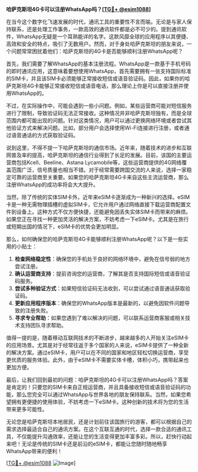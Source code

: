 **哈萨克斯坦4G卡可以注册WhatsApp吗？[[TG💪+ @esim1088](https://t.me/s/esim1088)]**

在当今这个数字化飞速发展的时代，通讯工具的重要性不言而喻。无论是与家人保持联系，还是处理工作事务，一款高效的通讯软件都是必不可少的。提到通讯软件，WhatsApp无疑是一个耳熟能详的名字。这款风靡全球的应用程序以其便捷、高效和安全的特点，吸引了无数用户。然而，对于身处哈萨克斯坦的朋友来说，一个问题常常困扰着他们：哈萨克斯坦的4G卡是否能够顺利注册WhatsApp呢？

首先，我们需要了解WhatsApp的基本注册流程。WhatsApp是一款基于手机号码的即时通讯应用，这意味着要想使用WhatsApp，首先需要拥有一张支持国际标准的SIM卡，并且该SIM卡必须能够正常接收短信或语音验证码。因此，如果你的哈萨克斯坦4G卡能够正常接收短信或语音电话，那么理论上你是可以直接注册并使用WhatsApp的。

不过，在实际操作中，可能会遇到一些小问题。例如，某些运营商可能对短信服务进行了限制，导致验证码无法正常接收。这种情况并非哈萨克斯坦独有，而是全球范围内都可能出现的问题。针对这类情况，用户可以通过更换网络环境或者尝试其他验证方式来解决问题。比如，部分用户会选择使用Wi-Fi连接进行注册，或者通过语音通话的方式获取验证码。

说到这里，不得不提一下哈萨克斯坦的通信市场。近年来，随着技术的进步和互联网普及率的提高，哈萨克斯坦的通信行业得到了长足的发展。目前，该国的主要运营商包括Kcell、Beeline、Astana Lycamobile等，这些运营商提供的4G网络覆盖范围广泛，信号质量也相当不错。对于经常需要跨国交流的人来说，选择一家稳定可靠的运营商至关重要。如果您的哈萨克斯坦4G卡来自这些主流运营商，那么注册WhatsApp的成功率将会大大提升。

当然，除了传统的实体SIM卡外，近年来eSIM卡逐渐成为一种新兴的选择。eSIM卡是一种无需物理插槽的虚拟SIM卡，它允许用户通过网络直接下载运营商配置文件到设备上。这种方式不仅方便快捷，还能避免因丢失实体SIM卡而带来的麻烦。如果您正在寻找一种更加灵活的解决方案，不妨考虑一下eSIM卡。尤其是在旅行或短期出国的情况下，eSIM卡的优势会更加明显。

那么，如何确保您的哈萨克斯坦4G卡能够顺利注册WhatsApp呢？以下是一些实用的小贴士：

1. **检查网络稳定性**：确保您的手机处于良好的网络环境中，避免在信号弱的地方尝试注册。
2. **确认运营商支持**：提前咨询您的运营商，了解其是否支持国际短信或语音验证码服务。
3. **尝试多种验证方式**：如果短信验证码无法收到，可以尝试通过语音通话获取验证码。
4. **更新应用程序版本**：确保您的WhatsApp版本是最新的，以避免因软件问题导致的注册失败。
5. **寻求专业帮助**：如果您遇到了难以解决的问题，可以联系运营商客服或相关技术支持团队寻求帮助。

值得一提的是，随着移动互联网技术的不断进步，越来越多的人开始关注eSIM卡的应用场景。尤其是对于经常往返于多个国家的人来说，eSIM卡提供了一种全新的解决方案。通过eSIM卡，用户可以在不同的国家和地区轻松切换运营商，享受更优质的服务体验。此外，由于eSIM卡不需要实体卡槽，体积小巧，携带起来也更加方便。

最后，让我们回到最初的问题：哈萨克斯坦的4G卡可以注册WhatsApp吗？答案是肯定的！只要您的SIM卡来自正规运营商，并且具备接收短信或语音验证码的功能，那么您完全可以通过WhatsApp与世界各地的朋友保持联系。当然，如果您希望拥有更便捷的使用体验，不妨考虑一下eSIM卡。这种创新的技术将为您的生活带来更多可能性。

无论您是哈萨克斯坦本地居民，还是计划前往该国旅行的游客，都可以根据自己的需求选择最适合自己的通讯方案。在这个互联互通的时代，选择一款合适的通讯工具，不仅能提升沟通效率，还能让您的生活变得更加丰富多彩。所以，赶快行动起来吧！无论是传统的SIM卡还是前沿的eSIM卡，都能让您随时随地畅享WhatsApp带来的便利！

[[TG💪+ @esim1088](https://t.me/s/esim1088) ![Image](https://i.postimg.cc/4NQfJmqS/Snipaste-2025-05-13-00-14-12.png)]